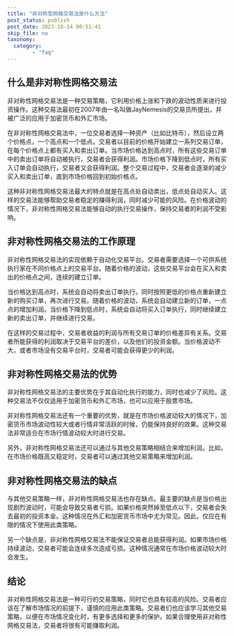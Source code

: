 ```yaml
---
title: "非对称型网格交易法是什么方法"
post_status: publish
post_date: 2023-10-14 00:51:41
skip_file: no
taxonomy:
  category:
        - "faq"
---
```


## 什么是非对称性网格交易法

非对称性网格交易法是一种交易策略，它利用价格上涨和下跌的波动性质来进行投资操作。这种交易法最初在2007年由一名叫做JayNemesis的交易员所提出，并被广泛的应用于加密货币和外汇市场。

在非对称性网格交易法中，一位交易者选择一种资产（比如比特币），然后设立两个价格点，一个高点和一个低点。交易者以目前的价格开始建立一系列交易订单，在每个价格点上都有买入和卖出订单。当市场价格达到高点时，所有这些交易订单中的卖出订单将自动被执行，交易者会获得利润。市场价格下降到低点时，所有买入订单会自动执行，交易者又会获得利润。整个交易过程中，交易者会逐渐的减少买入和卖出订单，直到市场价格回到初始价格点。

这种非对称性网格交易法最大的特点就是在高点处自动卖出，低点处自动买入。这样的交易法能够帮助交易者稳定的赚得利润，同时减少可能的风险。在价格波动的情况下，非对称性网格交易法能够自动的执行交易操作，保持交易者的利润不受影响。

## 非对称性网格交易法的工作原理

非对称性网格交易法的实现依赖于自动化交易平台。交易者需要选择一个可供系统执行家在不同价格点上的交易平台。随着价格的波动，这些交易平台会在买入和卖出的价格点之间，连续的建立订单。

当价格达到高点时，系统会自动将卖出订单执行，同时按照更低的价格点重新建立新的购买订单，再次进行交易。随着价格的波动，系统会自动建立新的订单，一点点的增加利润。当价格下降到低点时，系统会自动将买入订单执行，同时继续建立新的卖出订单，并继续进行交易。

在这样的交易过程中，交易者收益的利润与所有交易订单的价格差异有关系。交易者所能获得的利润取决于交易平台的差价，以及他们的投资金额。当价格波动不大，或者市场没有交易平台时，交易者可能会获得更少的利润。

## 非对称性网格交易法的优势

非对称性网格交易法的主要优势在于其自动化执行的能力，同时也减少了风险。这种交易法不仅仅适用于加密货币和外汇市场，也可以应用于股票市场。

非对称性网格交易法还有一个重要的优势，就是在市场价格波动较大的情况下，加密货币市场波动性较大或者行情非常活跃的时候，仍能保持良好的效果。这种交易法非常适合在市场行情波动较大时进行交易。

另外，非对称性网格交易法还可以通过与其他交易策略相结合来增加利润。比如，在市场价格既高又稳定时，交易者可以通过其他交易策略来增加利润。

## 非对称性网格交易法的缺点

与其他交易策略一样，非对称性网格交易法也存在缺点。最主要的缺点是当价格出现剧烈波动时，可能会导致交易者亏损。如果价格突然掉至低点以下，交易者会失去最初的投资本金。这种情况在外汇和加密货币市场中尤为常见。因此，仅应在有限的情况下使用此类策略。

另一个缺点是，非对称性网格交易法不能保证交易者总能获得利润。如果市场价格持续波动，交易者可能会连续多次造成亏损。这种情况通常在市场价格波动较大时会发生。

## 结论

非对称性网格交易法是一种可行的交易策略，同时它也具有较高的风险。交易者应该在了解市场情况的前提下，谨慎的应用此类策略。交易者们也应该学习其他交易策略，以便在市场情况变化时，有更多选择和更多的保护。如果合理使用非对称性网格交易法，交易者将很有可能赚取利润。

